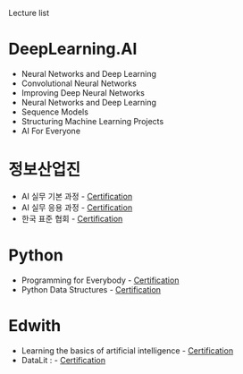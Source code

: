 
Lecture list

# DeepLearning.AI

* Neural Networks and Deep Learning
* Convolutional Neural Networks
* Improving Deep Neural Networks
* Neural Networks and Deep Learning
* Sequence Models
* Structuring Machine Learning Projects
* AI For Everyone

# 정보산업진

* AI 실무 기본 과정 -                 [Certification]()
* AI 실무 응용 과정 -                 [Certification]()
* 한국 표준 협회 -                 [Certification]()

# Python

* Programming for Everybody -                 [Certification](https://coursera.org/share/9075864e013fd42a699ba31dd08b268e)
* Python Data Structures -                      [Certification](https://coursera.org/share/672796b707cbd4b93c8b95a70a1b3256)

# Edwith

* Learning the basics of artificial intelligence - [Certification](http://www.boostcourse.org/certificate/A20210617-714117?langCode=en)
* DataLit : - [Certification](http://www.boostcourse.org/certificate/A20210528-063264?langCode=en)
